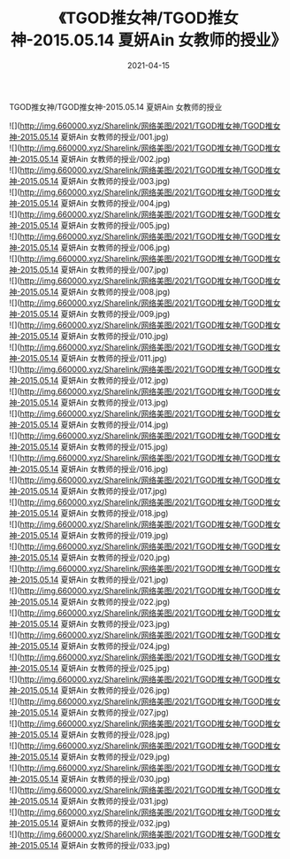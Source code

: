 ﻿---
layout: post
title:  《TGOD推女神/TGOD推女神-2015.05.14 夏妍Ain 女教师的授业》
date:   2021-04-15
img: http://img.660000.xyz/Sharelink/网络美图/2021/TGOD推女神/TGOD推女神-2015.05.14 夏妍Ain 女教师的授业/000.jpg
categories: [美女, 清纯, 唯美]
---

TGOD推女神/TGOD推女神-2015.05.14 夏妍Ain 女教师的授业

 ![](http://img.660000.xyz/Sharelink/网络美图/2021/TGOD推女神/TGOD推女神-2015.05.14 夏妍Ain 女教师的授业/001.jpg) <br>![](http://img.660000.xyz/Sharelink/网络美图/2021/TGOD推女神/TGOD推女神-2015.05.14 夏妍Ain 女教师的授业/002.jpg) <br>![](http://img.660000.xyz/Sharelink/网络美图/2021/TGOD推女神/TGOD推女神-2015.05.14 夏妍Ain 女教师的授业/003.jpg) <br>![](http://img.660000.xyz/Sharelink/网络美图/2021/TGOD推女神/TGOD推女神-2015.05.14 夏妍Ain 女教师的授业/004.jpg) <br>![](http://img.660000.xyz/Sharelink/网络美图/2021/TGOD推女神/TGOD推女神-2015.05.14 夏妍Ain 女教师的授业/005.jpg) <br>![](http://img.660000.xyz/Sharelink/网络美图/2021/TGOD推女神/TGOD推女神-2015.05.14 夏妍Ain 女教师的授业/006.jpg) <br>![](http://img.660000.xyz/Sharelink/网络美图/2021/TGOD推女神/TGOD推女神-2015.05.14 夏妍Ain 女教师的授业/007.jpg) <br>![](http://img.660000.xyz/Sharelink/网络美图/2021/TGOD推女神/TGOD推女神-2015.05.14 夏妍Ain 女教师的授业/008.jpg) <br>![](http://img.660000.xyz/Sharelink/网络美图/2021/TGOD推女神/TGOD推女神-2015.05.14 夏妍Ain 女教师的授业/009.jpg) <br>![](http://img.660000.xyz/Sharelink/网络美图/2021/TGOD推女神/TGOD推女神-2015.05.14 夏妍Ain 女教师的授业/010.jpg) <br>![](http://img.660000.xyz/Sharelink/网络美图/2021/TGOD推女神/TGOD推女神-2015.05.14 夏妍Ain 女教师的授业/011.jpg) <br>![](http://img.660000.xyz/Sharelink/网络美图/2021/TGOD推女神/TGOD推女神-2015.05.14 夏妍Ain 女教师的授业/012.jpg) <br>![](http://img.660000.xyz/Sharelink/网络美图/2021/TGOD推女神/TGOD推女神-2015.05.14 夏妍Ain 女教师的授业/013.jpg) <br>![](http://img.660000.xyz/Sharelink/网络美图/2021/TGOD推女神/TGOD推女神-2015.05.14 夏妍Ain 女教师的授业/014.jpg) <br>![](http://img.660000.xyz/Sharelink/网络美图/2021/TGOD推女神/TGOD推女神-2015.05.14 夏妍Ain 女教师的授业/015.jpg) <br>![](http://img.660000.xyz/Sharelink/网络美图/2021/TGOD推女神/TGOD推女神-2015.05.14 夏妍Ain 女教师的授业/016.jpg) <br>![](http://img.660000.xyz/Sharelink/网络美图/2021/TGOD推女神/TGOD推女神-2015.05.14 夏妍Ain 女教师的授业/017.jpg) <br>![](http://img.660000.xyz/Sharelink/网络美图/2021/TGOD推女神/TGOD推女神-2015.05.14 夏妍Ain 女教师的授业/018.jpg) <br>![](http://img.660000.xyz/Sharelink/网络美图/2021/TGOD推女神/TGOD推女神-2015.05.14 夏妍Ain 女教师的授业/019.jpg) <br>![](http://img.660000.xyz/Sharelink/网络美图/2021/TGOD推女神/TGOD推女神-2015.05.14 夏妍Ain 女教师的授业/020.jpg) <br>![](http://img.660000.xyz/Sharelink/网络美图/2021/TGOD推女神/TGOD推女神-2015.05.14 夏妍Ain 女教师的授业/021.jpg) <br>![](http://img.660000.xyz/Sharelink/网络美图/2021/TGOD推女神/TGOD推女神-2015.05.14 夏妍Ain 女教师的授业/022.jpg) <br>![](http://img.660000.xyz/Sharelink/网络美图/2021/TGOD推女神/TGOD推女神-2015.05.14 夏妍Ain 女教师的授业/023.jpg) <br>![](http://img.660000.xyz/Sharelink/网络美图/2021/TGOD推女神/TGOD推女神-2015.05.14 夏妍Ain 女教师的授业/024.jpg) <br>![](http://img.660000.xyz/Sharelink/网络美图/2021/TGOD推女神/TGOD推女神-2015.05.14 夏妍Ain 女教师的授业/025.jpg) <br>![](http://img.660000.xyz/Sharelink/网络美图/2021/TGOD推女神/TGOD推女神-2015.05.14 夏妍Ain 女教师的授业/026.jpg) <br>![](http://img.660000.xyz/Sharelink/网络美图/2021/TGOD推女神/TGOD推女神-2015.05.14 夏妍Ain 女教师的授业/027.jpg) <br>![](http://img.660000.xyz/Sharelink/网络美图/2021/TGOD推女神/TGOD推女神-2015.05.14 夏妍Ain 女教师的授业/028.jpg) <br>![](http://img.660000.xyz/Sharelink/网络美图/2021/TGOD推女神/TGOD推女神-2015.05.14 夏妍Ain 女教师的授业/029.jpg) <br>![](http://img.660000.xyz/Sharelink/网络美图/2021/TGOD推女神/TGOD推女神-2015.05.14 夏妍Ain 女教师的授业/030.jpg) <br>![](http://img.660000.xyz/Sharelink/网络美图/2021/TGOD推女神/TGOD推女神-2015.05.14 夏妍Ain 女教师的授业/031.jpg) <br>![](http://img.660000.xyz/Sharelink/网络美图/2021/TGOD推女神/TGOD推女神-2015.05.14 夏妍Ain 女教师的授业/032.jpg) <br>![](http://img.660000.xyz/Sharelink/网络美图/2021/TGOD推女神/TGOD推女神-2015.05.14 夏妍Ain 女教师的授业/033.jpg) <br>